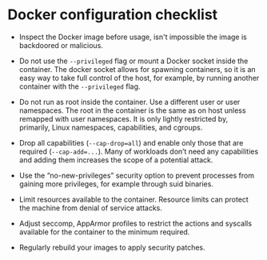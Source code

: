 # Docker configuration checklist

- Inspect the Docker image before usage, isn't impossible the image is backdoored or malicious.

- Do not use the `--privileged` flag or mount a Docker socket inside the container. The docker socket allows for spawning containers, so it is an easy way to take full control of the host, for example, by running another container with the `--privileged` flag.

- Do not run as root inside the container. Use a different user or user namespaces. The root in the container is the same as on host unless remapped with user namespaces. It is only lightly restricted by, primarily, Linux namespaces, capabilities, and cgroups.

- Drop all capabilities (`--cap-drop=all`) and enable only those that are required (`--cap-add=...`). Many of workloads don’t need any capabilities and adding them increases the scope of a potential attack.

- Use the “no-new-privileges” security option to prevent processes from gaining more privileges, for example through suid binaries.

- Limit resources available to the container. Resource limits can protect the machine from denial of service attacks.

- Adjust seccomp, AppArmor profiles to restrict the actions and syscalls available for the container to the minimum required.

- Regularly rebuild your images to apply security patches.